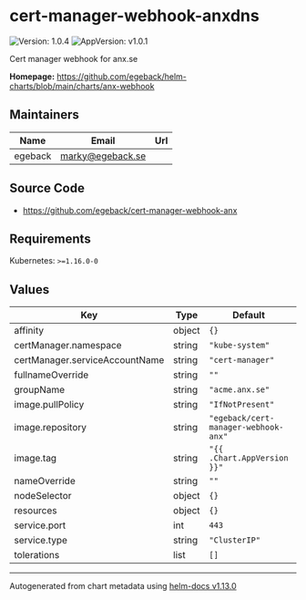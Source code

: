 # cert-manager-webhook-anxdns

![Version: 1.0.4](https://img.shields.io/badge/Version-1.0.4-informational?style=flat-square) ![AppVersion: v1.0.1](https://img.shields.io/badge/AppVersion-v1.0.1-informational?style=flat-square)

Cert manager webhook for anx.se

**Homepage:** <https://github.com/egeback/helm-charts/blob/main/charts/anx-webhook>

## Maintainers

| Name | Email | Url |
| ---- | ------ | --- |
| egeback | <marky@egeback.se> |  |

## Source Code

* <https://github.com/egeback/cert-manager-webhook-anx>

## Requirements

Kubernetes: `>=1.16.0-0`

## Values

| Key | Type | Default | Description |
|-----|------|---------|-------------|
| affinity | object | `{}` |  |
| certManager.namespace | string | `"kube-system"` |  |
| certManager.serviceAccountName | string | `"cert-manager"` |  |
| fullnameOverride | string | `""` |  |
| groupName | string | `"acme.anx.se"` |  |
| image.pullPolicy | string | `"IfNotPresent"` |  |
| image.repository | string | `"egeback/cert-manager-webhook-anx"` |  |
| image.tag | string | `"{{ .Chart.AppVersion }}"` |  |
| nameOverride | string | `""` |  |
| nodeSelector | object | `{}` |  |
| resources | object | `{}` |  |
| service.port | int | `443` |  |
| service.type | string | `"ClusterIP"` |  |
| tolerations | list | `[]` |  |

----------------------------------------------
Autogenerated from chart metadata using [helm-docs v1.13.0](https://github.com/norwoodj/helm-docs/releases/v1.13.0)
